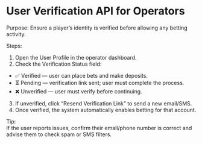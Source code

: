 # User Verification API for Operators

Purpose: Ensure a player’s identity is verified before allowing any betting activity.

Steps:
1. Open the User Profile in the operator dashboard.
2. Check the Verification Status field:
  - ✅ Verified — user can place bets and make deposits.
  - ⏳ Pending — verification link sent; user must complete the process.
  - ❌ Unverified — user must verify before continuing.  
3. If unverified, click “Resend Verification Link” to send a new email/SMS.
4. Once verified, the system automatically enables betting for that account.

Tip:  
If the user reports issues, confirm their email/phone number is correct and advise them to check spam or SMS filters.

